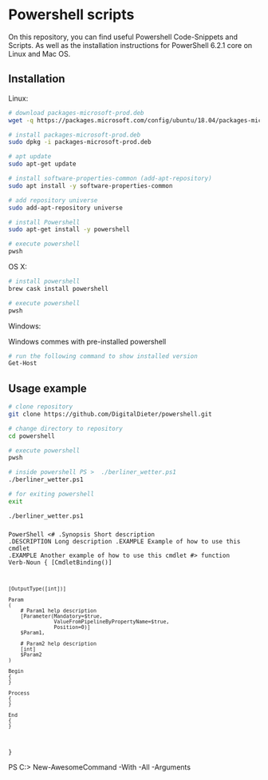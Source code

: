# Powershell scripts

On this repository, you can find useful Powershell Code-Snippets and Scripts. As well as the installation instructions for PowerShell 6.2.1 core on Linux and Mac OS.

## Installation


Linux:
```bash
# download packages-microsoft-prod.deb
wget -q https://packages.microsoft.com/config/ubuntu/18.04/packages-microsoft-prod.deb

# install packages-microsoft-prod.deb
sudo dpkg -i packages-microsoft-prod.deb

# apt update
sudo apt-get update

# install software-properties-common (add-apt-repository)
sudo apt install -y software-properties-common

# add repository universe
sudo add-apt-repository universe

# install Powershell
sudo apt-get install -y powershell

# execute powershell
pwsh
```

OS X:
```bash
# install powershell
brew cask install powershell

# execute powershell
pwsh
```


Windows:

Windows commes with pre-installed powershell
```bash
# run the following command to show installed version
Get-Host
```

## Usage example

```bash
# clone repository
git clone https://github.com/DigitalDieter/powershell.git

# change directory to repository
cd powershell

# execute powershell
pwsh

# inside powershell PS >  ./berliner_wetter.ps1 
./berliner_wetter.ps1 

# for exiting powershell
exit
```

```pwsh
./berliner_wetter.ps1 
```


#####
<code></code><code>PowerShell
&lt;#
.Synopsis
   Short description
.DESCRIPTION
   Long description
.EXAMPLE
   Example of how to use this cmdlet
.EXAMPLE
   Another example of how to use this cmdlet
#&gt;
function Verb-Noun
{
    [CmdletBinding()]

    [OutputType([int])]

    Param
    (
        # Param1 help description
        [Parameter(Mandatory=$true,
                   ValueFromPipelineByPropertyName=$true,
                   Position=0)]
        $Param1,

        # Param2 help description
        [int]
        $Param2
    )

    Begin
    {
    }

    Process
    {
    }

    End
    {
    }
}
</code><code></code>

PS C:\> New-AwesomeCommand -With -All -Arguments
